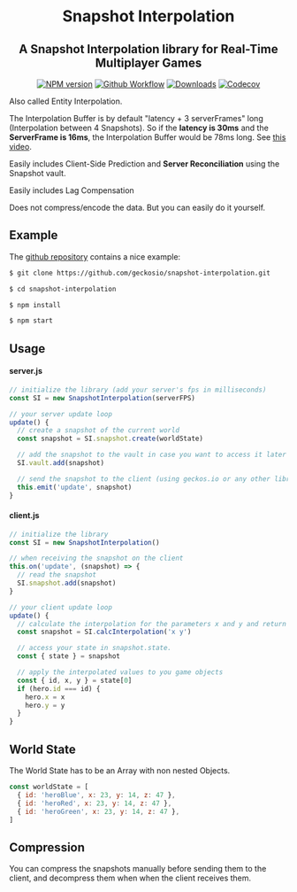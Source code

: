 <div align="center">

# Snapshot Interpolation

## A Snapshot Interpolation library for Real-Time Multiplayer Games

[![NPM version](https://img.shields.io/npm/v/@geckos.io/snapshot-interpolation.svg?style=flat-square)](https://www.npmjs.com/package/@geckos.io/snapshot-interpolation)
[![Github Workflow](https://img.shields.io/github/workflow/status/geckosio/snapshot-interpolation/CI/master?label=github%20build&logo=github&style=flat-square)](https://github.com/geckosio/snapshot-interpolation/actions?query=workflow%3ACI)
[![Downloads](https://img.shields.io/npm/dm/@geckos.io/snapshot-interpolation.svg?style=flat-square)](https://www.npmjs.com/package/@geckos.io/snapshot-interpolation)
[![Codecov](https://img.shields.io/codecov/c/github/geckosio/snapshot-interpolation?logo=codecov&style=flat-square)](https://codecov.io/gh/geckosio/snapshot-interpolation)

</div>

Also called Entity Interpolation.

The Interpolation Buffer is by default "latency + 3 serverFrames" long (Interpolation between 4 Snapshots).
So if the **latency is 30ms** and the **ServerFrame is 16ms**, the Interpolation Buffer would be 78ms long.
See [this video](https://youtu.be/Z9X4lysFr64?t=800).

Easily includes Client-Side Prediction and **Server Reconciliation** using the Snapshot vault.

Easily includes Lag Compensation

Does not compress/encode the data. But you can easily do it yourself.

## Example

The [github repository](https://github.com/geckosio/snapshot-interpolation) contains a nice example:

```bash
$ git clone https://github.com/geckosio/snapshot-interpolation.git

$ cd snapshot-interpolation

$ npm install

$ npm start
```

## Usage

#### server.js

```js
// initialize the library (add your server's fps in milliseconds)
const SI = new SnapshotInterpolation(serverFPS)

// your server update loop
update() {
  // create a snapshot of the current world
  const snapshot = SI.snapshot.create(worldState)

  // add the snapshot to the vault in case you want to access it later (optional)
  SI.vault.add(snapshot)

  // send the snapshot to the client (using geckos.io or any other library)
  this.emit('update', snapshot)
}
```

#### client.js

```js
// initialize the library
const SI = new SnapshotInterpolation()

// when receiving the snapshot on the client
this.on('update', (snapshot) => {
  // read the snapshot
  SI.snapshot.add(snapshot)
}

// your client update loop
update() {
  // calculate the interpolation for the parameters x and y and return the snapshot
  const snapshot = SI.calcInterpolation('x y')

  // access your state in snapshot.state.
  const { state } = snapshot

  // apply the interpolated values to you game objects
  const { id, x, y } = state[0]
  if (hero.id === id) {
    hero.x = x
    hero.y = y
  }
}
```

## World State

The World State has to be an Array with non nested Objects.

```js
const worldState = [
  { id: 'heroBlue', x: 23, y: 14, z: 47 },
  { id: 'heroRed', x: 23, y: 14, z: 47 },
  { id: 'heroGreen', x: 23, y: 14, z: 47 },
]
```

## Compression

You can compress the snapshots manually before sending them to the client, and decompress them when when the client receives them.
